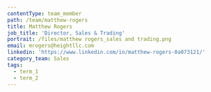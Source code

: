 ```yaml
---
contentType: team_member
path: /team/matthew-rogers
title: Matthew Rogers
job_title: 'Director, Sales & Trading'
portrait: /files/matthew rogers_sales and trading.png
email: mrogers@heightllc.com
linkedin: 'https://www.linkedin.com/in/matthew-rogers-0a073121/'
category_team: Sales
tags:
  - term_1
  - term_2
---
```


